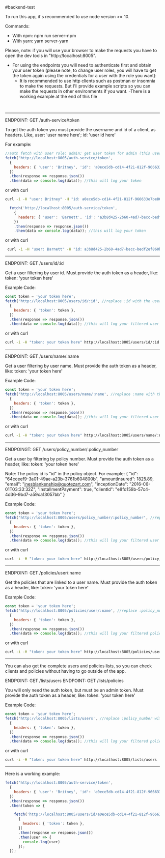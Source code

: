 #backend-test

To run this app, it's recommended to use node version >= 10.

  Commands:
  - With npm: npm run server-npm
  - With yarn: yarn server-yarn

Please, note: if you will use your browser to make the requests you have to open the dev tools in "http://localhost:8005".

- For using the endpoints you will need to authenticate first and obtain your user token (please note, to change user roles, you will have to get the token again using the credentials for a user with the role you want):
  - It is recommended to use http clients such as postman or insomnia to make the requests. But I'll provide example scripts so you can make the requests in other environments if you want.
  -There is a working example at the end of this file

<br>

*********************************************************************************
ENDPOINT: GET /auth-service/token

To get the auth token you must provide the username and id of a client, as headers.
Like, user: 'user name here'; id: 'user id here'

For example:

  ```javascript
  //auth fetch with user role: admin; get user token for admin (this user has admin roles)
  fetch('http://localhost:8005/auth-service/token',
    {
      headers: { 'user': 'Britney', 'id': 'a0ece5db-cd14-4f21-812f-966633e7be86' },
    })
    .then(response => response.json())
    .then(data => console.log(data)); //this will log your token
  ```
  or with curl
  ```bash
  curl -i -H "user: Britney" -H "id: a0ece5db-cd14-4f21-812f-966633e7be86" http://localhost:8005/auth-service/token
  ```

```javascript
  fetch('http://localhost:8005/auth-service/token',
    {
      headers: { 'user': 'Barnett', 'id': 'a3b8d425-2b60-4ad7-becc-bedf2ef860bd' },
    })
    .then(response => response.json())
    .then(data => console.log(data)); //this will log your token
```

or with curl
```bash
 curl -i -H "user: Barnett" -H "id: a3b8d425-2b60-4ad7-becc-bedf2ef860bd" http://localhost:8005/auth-service/token
```

*********************************************************************************

ENDPOINT: GET /users/id/:id

Get a user filtering by user id. Must provide the auth token as a header, like: token: 'your token here'

Example Code:

  ```javascript
  const token = 'your token here';
  fetch('http://localhost:8005/users/id/:id', //replace :id with the user id in the url
    {
      headers: { 'token': token },
    })
    .then(response => response.json())
    .then(data => console.log(data)); //this will log your filtered user
  ```
  or with curl
  ```bash
  curl -i -H "token: your token here" http://localhost:8005/users/id/:id
  ```

*********************************************************************************

ENDPOINT: GET /users/name/:name

Get a user filtering by user name. Must provide the auth token as a header, like: token: 'your token here'

Example Code:

  ```javascript
  const token = 'your token here';
  fetch('http://localhost:8005/users/name/:name', //replace :name with the user id in the url
    {
      headers: { 'token': token },
    })
    .then(response => response.json())
    .then(data => console.log(data)); //this will log your filtered user
  ```
  or with curl
  ```bash
  curl -i -H "token: your token here" http://localhost:8005/users/name/:name
  ```

*********************************************************************************

ENDPOINGT: GET /users/policy_number/:policy_number

Get a user by filtering by policy number. Must provide the auth token as a header, like: token: 'your token here'

Note: The policy id is "id" in the policy object. For example: 
  {
    "id": "64cceef9-3a01-49ae-a23b-3761b604800b",
    "amountInsured": 1825.89,
    "email": "inesblankenship@quotezart.com",
    "inceptionDate": "2016-06-01T03:33:32Z",
    "installmentPayment": true,
    "clientId": "e8fd159b-57c4-4d36-9bd7-a59ca13057bb"
  }

Example Code:

  ```javascript
  const token = 'your token here';
  fetch('http://localhost:8005/users/policy_number/:policy_number', //replace :policy_number with the user policy number in the url
    {
      headers: { 'token': token },
    })
    .then(response => response.json())
    .then(data => console.log(data)); //this will log your filtered user
  ```
  or with curl
  ```bash
  curl -i -H "token: your token here" http://localhost:8005/users/policy_number/:policy_number
  ```

*********************************************************************************

ENDPOINT: GET /policies/user/:name

Get the policies that are linked to a user name. Must provide the auth token as a header, like: token: 'your token here'

Example Code:

  ```javascript
  const token = 'your token here';
  fetch('http://localhost:8005/policies/user/:name', //replace :policy_number with the user policy number in the url
    {
      headers: { 'token': token },
    })
    .then(response => response.json())
    .then(data => console.log(data)); //this will log your filtered policies
  ```
  or with curl
  ```bash
  curl -i -H "token: your token here" http://localhost:8005/policies/user/:name
  ```
*********************************************************************************

You can also get the complete users and policies lists, so you can check clients and policies without having to go outside of the app.

ENDPOINT: GET /lists/users
ENDPOINT: GET /lists/policies

You will only need the auth token, but must be an admin token. Must provide the auth token as a header, like: token: 'your token here'

Example Code:

  ```javascript
  const token = 'your token here';
  fetch('http://localhost:8005/lists/users', //replace :policy_number with the user policy number in the url
    {
      headers: { 'token': token },
    })
    .then(response => response.json())
    .then(data => console.log(data)); //this will log your filtered policies
  ```
  or with curl
  ```bash
  curl -i -H "token: your token here" http://localhost:8005/lists/users
  ```

*********************************************************************************


Here is a working example:

```javascript
fetch('http://localhost:8005/auth-service/token',
  {
    headers: { 'user': 'Britney', 'id': 'a0ece5db-cd14-4f21-812f-966633e7be86' },
  })
  .then(response => response.json())
  .then(token => {

    fetch('http://localhost:8005/users/id/a0ece5db-cd14-4f21-812f-966633e7be86',
      {
        headers: { 'token': token },
      })
      .then(response => response.json())
      .then(user => {
        console.log(user)
      });
  });
```